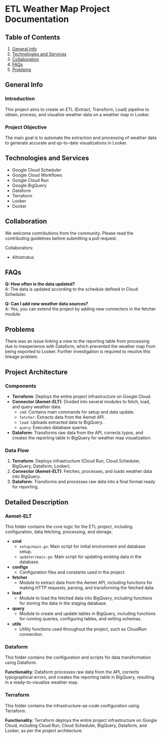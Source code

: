 # ETL Weather Map Project Documentation

## Table of Contents
1. [General Info](#general-info)
2. [Technologies and Services](#technologies-and-services)
3. [Collaboration](#collaboration)
4. [FAQs](#faqs)
5. [Problems](#problems)

## General Info

### Introduction
This project aims to create an ETL (Extract, Transform, Load) pipeline to obtain, process, and visualize weather data on a weather map in Looker.

### Project Objective
The main goal is to automate the extraction and processing of weather data to generate accurate and up-to-date visualizations in Looker.

## Technologies and Services
- Google Cloud Scheduler
- Google Cloud Workflows
- Google Cloud Run
- Google BigQuery
- Dataform
- Terraform
- Looker
- Docker

## Collaboration
We welcome contributions from the community. Please read the contributing guidelines before submitting a pull request.

Collaborators:
- Altostratus

## FAQs
**Q: How often is the data updated?**  
A: The data is updated according to the schedule defined in Cloud Scheduler.

**Q: Can I add new weather data sources?**  
A: Yes, you can extend the project by adding new connectors in the fetcher module.

## Problems
There was an issue linking a view to the reporting table from processing due to inexperience with Dataform, which prevented the weather map from being exported to Looker. Further investigation is required to resolve this linkage problem.

## Project Architecture

### Components
- **Terraform**: Deploys the entire project infrastructure on Google Cloud.
- **Connector (Aemet-ELT)**: Divided into several modules to fetch, load, and query weather data.
  - `cmd`: Contains main commands for setup and data update.
  - `fetcher`: Extracts data from the Aemet API.
  - `load`: Uploads extracted data to BigQuery.
  - `query`: Executes database queries.
- **Dataform**: Transforms raw data from the API, corrects typos, and creates the reporting table in BigQuery for weather map visualization.

### Data Flow
1. **Terraform**: Deploys infrastructure (Cloud Run, Cloud Scheduler, BigQuery, Dataform, Looker).
2. **Connector (Aemet-ELT)**: Fetches, processes, and loads weather data into BigQuery.
3. **Dataform**: Transforms and processes raw data into a final format ready for reporting.

## Detailed Description

### Aemet-ELT

This folder contains the core logic for the ETL project, including configuration, data fetching, processing, and storage.

- **cmd**
  - `setup/main.go`: Main script for initial environment and database setup.
  - `updater/main.go`: Main script for updating existing data in the database.
- **configs**
  - Configuration files and constants used in the project.
- **fetcher**
  - Module to extract data from the Aemet API, including functions for making HTTP requests, parsing, and transforming the fetched data.
- **load**
  - Module to load the fetched data into BigQuery, including functions for storing the data in the staging database.
- **query**
  - Module to create and update tables in BigQuery, including functions for running queries, configuring tables, and setting schemas.
- **utils**
  - Utility functions used throughout the project, such as CloudRun connection.

### Dataform

This folder contains the configuration and scripts for data transformation using Dataform.

**Functionality**: Dataform processes raw data from the API, corrects typographical errors, and creates the reporting table in BigQuery, resulting in a ready-to-visualize weather map.

### Terraform

This folder contains the infrastructure-as-code configuration using Terraform.

**Functionality**: Terraform deploys the entire project infrastructure on Google Cloud, including Cloud Run, Cloud Scheduler, BigQuery, Dataform, and Looker, as per the project architecture.
